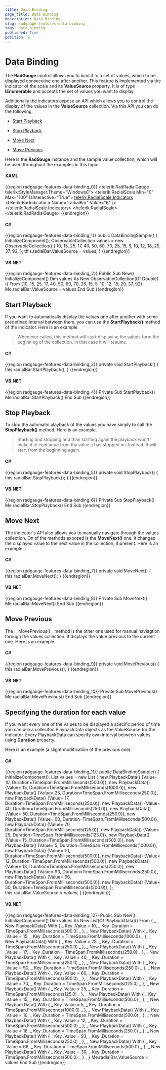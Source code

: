 ```yaml
---
title: Data Binding
page_title: Data Binding
description: Data Binding
slug: radgauge-features-data-binding
tags: data,binding
published: True
position: 9
---
```


# Data Binding



The __RadGauge__ control allows you to bind it to a set of values, which to be displayed consecutive one after another.
        This feature is implemented via the indicator of the scale and its __ValueSource__ property.
        It is of type __IEnumerable__ and accepts the set of values you want to display.
      

Additionally the indicators expose an API which allows you to control the display of the values in the __ValueSource__ collection.
        Via this API you can do the following:
      

* [Start Playback](#Start_Playback)

* [Stop Playback](#Stop_Playback)

* [Move Next](#Move_Next)

* [Move Previous](#Move_Previous)

Here is the __RadGauge__ instance and the sample value collection, which will be used throughout the examples in this topic:
      

#### __XAML__

{{region radgauge-features-data-binding_0}}
	<telerik:RadRadialGauge telerik:StyleManager.Theme="Windows8">
	    <telerik:RadialScale Min="0"
	                         Max="100"
	                         IsInteractive="True">
	        <telerik:RadialScale.Indicators>
	            <telerik:BarIndicator x:Name="radialBar"
	                                  Value="6" />
	        </telerik:RadialScale.Indicators>
	    </telerik:RadialScale>
	</telerik:RadRadialGauge>
	{{endregion}}



#### __C#__

{{region radgauge-features-data-binding_1}}
	public DataBindingSample()
	{
	    InitializeComponent();
	    ObservableCollection<double> values = new ObservableCollection<double>()
	    { 
	        10,
	        15,
	        25,
	        17,
	        40,
	        50,
	        60,
	        70,
	        25,
	        15,
	        5,
	        10,
	        12,
	        18,
	        29,
	        37,
	        92,
	    };
	    this.radialBar.ValueSource = values;
	}
	{{endregion}}



#### __VB.NET__

{{region radgauge-features-data-binding_2}}
	Public Sub New()
	 InitializeComponent()
	 Dim values As New ObservableCollection(Of Double)() From {10, 15, 25, 17, 40, 50, 60, 70, 25, 15, 5, 10, 12, 18, 29, 37, 92}
	 Me.radialBar.ValueSource = values
	End Sub
	{{endregion}}



## Start Playback

If you want to automatically display the values one after another with some predefined interval between them,
          you can use the __StartPlayback()__ method of the indicator.
          Here is an example.
        

>Whenever called, this method will start displaying the values form the beginning of the collection.
            In that case it will resume.
          

#### __C#__

{{region radgauge-features-data-binding_3}}
	private void StartPlayback()
	{
	    this.radialBar.StartPlayback();
	}
	{{endregion}}



#### __VB.NET__

{{region radgauge-features-data-binding_4}}
	Private Sub StartPlayback()
	 Me.radialBar.StartPlayback()
	End Sub
	{{endregion}}



## Stop Playback

To stop the automatic playback of the values you have simply to call the __StopPlayback()__ method. Here is an example.
        

>Starting and stopping and than starting again the playback won't make it to contiunue from tha value it has stopped on.
            Instead, it will start from the beginning again.
          

#### __C#__

{{region radgauge-features-data-binding_5}}
	private void StopPlayback()
	{
	    this.radialBar.StopPlayback();
	}
	{{endregion}}



#### __VB.NET__

{{region radgauge-features-data-binding_6}}
	Private Sub StopPlayback()
	 Me.radialBar.StopPlayback()
	End Sub
	{{endregion}}



## Move Next

The indicator's API also allows you to manually navigate through the values collection. On of the methods exposed is the __MoveNext()__ one.
          It changes the displayed value to the next value in the collection, if present. Here is an example.
        

#### __C#__

{{region radgauge-features-data-binding_7}}
	private void MoveNext()
	{
	    this.radialBar.MoveNext();
	}
	{{endregion}}



#### __VB.NET__

{{region radgauge-features-data-binding_8}}
	Private Sub MoveNext()
	 Me.radialBar.MoveNext()
	End Sub
	{{endregion}}



## Move Previous

The __MovePrevious()__method is the other one used for manual naviagtion through the values collection.
          It displays the value previous to the current one. Here is an example.
        

#### __C#__

{{region radgauge-features-data-binding_9}}
	private void MovePrevious()
	{
	    this.radialBar.MovePrevious();
	}
	{{endregion}}



#### __VB.NET__

{{region radgauge-features-data-binding_10}}
	Private Sub MovePrevious()
	 Me.radialBar.MovePrevious()
	End Sub
	{{endregion}}



## Specifying the duration for each value

If you want every one of the values to be displayed a specific period of time you can use a colleciton PlaybackData objects as the ValueSource for the indicator.
          Every PlaybackData can specify own interval between values using __Duration__ property.
        

Here is an example (a slight modification of the previous one):
        

#### __C#__

{{region radgauge-features-data-binding_11}}
	public DataBindingSample()
	{
	    InitializeComponent();
	    List<PlaybackData> values = new List<PlaybackData>
	    {
	        new PlaybackData() {Value= 10, Duration=TimeSpan.FromMilliseconds(500.0)},
	        new PlaybackData() {Value= 15, Duration=TimeSpan.FromMilliseconds(1000.0)},
	        new PlaybackData() {Value= 25, Duration=TimeSpan.FromMilliseconds(250.0)},
	        new PlaybackData() {Value= 17, Duration=TimeSpan.FromMilliseconds(250.0)},
	        new PlaybackData() {Value= 40, Duration=TimeSpan.FromMilliseconds(250.0)},
	        new PlaybackData() {Value= 50, Duration=TimeSpan.FromMilliseconds(250.0)},
	        new PlaybackData() {Value= 60, Duration=TimeSpan.FromMilliseconds(500.0)},
	        new PlaybackData() {Value= 70, Duration=TimeSpan.FromMilliseconds(125.0)},
	        new PlaybackData() {Value= 25, Duration=TimeSpan.FromMilliseconds(125.0)},
	        new PlaybackData() {Value= 15, Duration=TimeSpan.FromMilliseconds(500.0)},
	        new PlaybackData() {Value= 5, Duration=TimeSpan.FromMilliseconds(1000.0)},
	        new PlaybackData() {Value= 10, Duration=TimeSpan.FromMilliseconds(500.0)},
	        new PlaybackData() {Value= 12, Duration=TimeSpan.FromMilliseconds(500.0)},
	        new PlaybackData() {Value= 18, Duration=TimeSpan.FromMilliseconds(250.0)},
	        new PlaybackData() {Value= 93, Duration=TimeSpan.FromMilliseconds(250.0)},
	        new PlaybackData() {Value= 66, Duration=TimeSpan.FromMilliseconds(500.0)},
	        new PlaybackData() {Value= 30, Duration=TimeSpan.FromMilliseconds(500.0)},
	    };
	    this.radialBar.ValueSource = values;
	}
	{{endregion}}



#### __VB.NET__

{{region radgauge-features-data-binding_12}}
	Public Sub New()
		InitializeComponent()
		Dim values As New List(Of PlaybackData)() From { _
			New PlaybackData() With { _
				Key .Value = 10, _
				Key .Duration = TimeSpan.FromMilliseconds(500.0) _
			}, _
			New PlaybackData() With { _
				Key .Value = 15, _
				Key .Duration = TimeSpan.FromMilliseconds(1000.0) _
			}, _
			New PlaybackData() With { _
				Key .Value = 25, _
				Key .Duration = TimeSpan.FromMilliseconds(250.0) _
			}, _
			New PlaybackData() With { _
				Key .Value = 17, _
				Key .Duration = TimeSpan.FromMilliseconds(250.0) _
			}, _
			New PlaybackData() With { _
				Key .Value = 40, _
				Key .Duration = TimeSpan.FromMilliseconds(250.0) _
			}, _
			New PlaybackData() With { _
				Key .Value = 50, _
				Key .Duration = TimeSpan.FromMilliseconds(250.0) _
			}, _
			New PlaybackData() With { _
				Key .Value = 60, _
				Key .Duration = TimeSpan.FromMilliseconds(500.0) _
			}, _
			New PlaybackData() With { _
				Key .Value = 70, _
				Key .Duration = TimeSpan.FromMilliseconds(125.0) _
			}, _
			New PlaybackData() With { _
				Key .Value = 25, _
				Key .Duration = TimeSpan.FromMilliseconds(125.0) _
			}, _
			New PlaybackData() With { _
				Key .Value = 15, _
				Key .Duration = TimeSpan.FromMilliseconds(500.0) _
			}, _
			New PlaybackData() With { _
				Key .Value = 5, _
				Key .Duration = TimeSpan.FromMilliseconds(1000.0) _
			}, _
			New PlaybackData() With { _
				Key .Value = 10, _
				Key .Duration = TimeSpan.FromMilliseconds(500.0) _
			}, _
			New PlaybackData() With { _
				Key .Value = 12, _
				Key .Duration = TimeSpan.FromMilliseconds(500.0) _
			}, _
			New PlaybackData() With { _
				Key .Value = 18, _
				Key .Duration = TimeSpan.FromMilliseconds(250.0) _
			}, _
			New PlaybackData() With { _
				Key .Value = 93, _
				Key .Duration = TimeSpan.FromMilliseconds(250.0) _
			}, _
			New PlaybackData() With { _
				Key .Value = 66, _
				Key .Duration = TimeSpan.FromMilliseconds(500.0) _
			}, _
			New PlaybackData() With { _
				Key .Value = 30, _
				Key .Duration = TimeSpan.FromMilliseconds(500.0) _
			} _
		}
		Me.radialBar.ValueSource = values
	End Sub
	{{endregion}}


